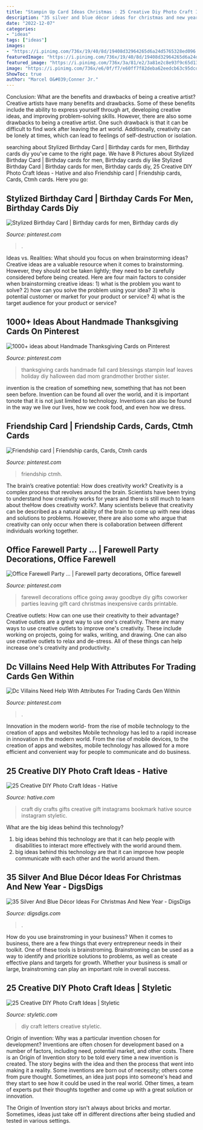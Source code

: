 ```yaml
---
title: "Stampin Up Card Ideas Christmas : 25 Creative Diy Photo Craft Ideas"
description: "35 silver and blue décor ideas for christmas and new year"
date: "2022-12-07"
categories:
- "ideas"
tags: ["ideas"]
images:
- "https://i.pinimg.com/736x/19/40/8d/19408d32964265d6a24d5765328ed096.jpg"
featuredImage: "https://i.pinimg.com/736x/19/40/8d/19408d32964265d6a24d5765328ed096.jpg"
featured_image: "https://i.pinimg.com/736x/3a/81/e2/3a81e2c8e93f9c65d130677c1c6f9cbf--coworker-gifts-leaving-coworker-going-away-party-ideas.jpg"
image: "https://i.pinimg.com/736x/e6/0f/f7/e60ff7f82deba62eedcb63c95dcd6231.jpg"
ShowToc: true
author: "Marcel O&#039;Conner Jr."
---
```



Conclusion: What are the benefits and drawbacks of being a creative artist?
Creative artists have many benefits and drawbacks. Some of these benefits include the ability to express yourself through art, developing creative ideas, and improving problem-solving skills. However, there are also some drawbacks to being a creative artist. One such drawback is that it can be difficult to find work after leaving the art world. Additionally, creativity can be lonely at times, which can lead to feelings of self-destruction or isolation.

	

		
searching about Stylized Birthday Card | Birthday cards for men, Birthday cards diy you've came to the right page. We have 8 Pictures about Stylized Birthday Card | Birthday cards for men, Birthday cards diy like Stylized Birthday Card | Birthday cards for men, Birthday cards diy, 25 Creative DIY Photo Craft Ideas - Hative and also Friendship card | Friendship cards, Cards, Ctmh cards. Here you go:
		
    
## Stylized Birthday Card | Birthday Cards For Men, Birthday Cards Diy

<img loading=lazy src="https://i.pinimg.com/736x/20/8b/7d/208b7d2dfe5f129527dffe4490c850aa.jpg" onerror="this.onerror=null;this.src='https://tse1.mm.bing.net/th?id=OIP.yQRq18WesZJmrBAAtJguigHaIg&amp;pid=15.1';" alt="Stylized Birthday Card | Birthday cards for men, Birthday cards diy">

_Source: pinterest.com_

>. 

	

Ideas vs. Realities: What should you focus on when brainstorming ideas?
Creative ideas are a valuable resource when it comes to brainstorming. However, they should not be taken lightly; they need to be carefully considered before being created. Here are four main factors to consider when brainstorming creative ideas: 1) what is the problem you want to solve? 2) how can you solve the problem using your idea? 3) who is potential customer or market for your product or service? 4) what is the target audience for your product or service?

    
## 1000+ Ideas About Handmade Thanksgiving Cards On Pinterest

<img loading=lazy src="https://i.pinimg.com/736x/e6/0f/f7/e60ff7f82deba62eedcb63c95dcd6231.jpg" onerror="this.onerror=null;this.src='https://tse2.mm.bing.net/th?id=OIP.v3399yodQB7SNINMAQlJrgHaJ3&amp;pid=15.1';" alt="1000+ ideas about Handmade Thanksgiving Cards on Pinterest">

_Source: pinterest.com_

>thanksgiving cards handmade fall card blessings stampin leaf leaves holiday diy halloween dad mom grandmother brother sister. 

	

invention is the creation of something new, something that has not been seen before. Invention can be found all over the world, and it is important tonote that it is not just limited to technology. Inventions can also be found in the way we live our lives, how we cook food, and even how we dress.

    
## Friendship Card | Friendship Cards, Cards, Ctmh Cards

<img loading=lazy src="https://i.pinimg.com/736x/19/40/8d/19408d32964265d6a24d5765328ed096.jpg" onerror="this.onerror=null;this.src='https://tse4.mm.bing.net/th?id=OIP.UavexgAdU20CdvY7H6WuHwHaJ3&amp;pid=15.1';" alt="Friendship card | Friendship cards, Cards, Ctmh cards">

_Source: pinterest.com_

>friendship ctmh. 

	

The brain’s creative potential: How does creativity work?
Creativity is a complex process that revolves around the brain. Scientists have been trying to understand how creativity works for years and there is still much to learn about theHow does creativity work?. Many scientists believe that creativity can be described as a natural ability of the brain to come up with new ideas and solutions to problems. However, there are also some who argue that creativity can only occur when there is collaboration between different individuals working together.

    
## Office Farewell Party … | Farewell Party Decorations, Office Farewell

<img loading=lazy src="https://i.pinimg.com/736x/3a/81/e2/3a81e2c8e93f9c65d130677c1c6f9cbf--coworker-gifts-leaving-coworker-going-away-party-ideas.jpg" onerror="this.onerror=null;this.src='https://tse1.mm.bing.net/th?id=OIP.N1H52V8eJcdEKwYHjS5jTwHaJ3&amp;pid=15.1';" alt="Office Farewell Party … | Farewell party decorations, Office farewell">

_Source: pinterest.com_

>farewell decorations office going away goodbye diy gifts coworker parties leaving gift card christmas inexpensive cards printable. 

	

Creative outlets: How can one use their creativity to their advantage?
Creative outlets are a great way to use one's creativity. There are many ways to use creative outlets to improve one's creativity. These include working on projects, going for walks, writing, and drawing. One can also use creative outlets to relax and de-stress. All of these things can help increase one's creativity and productivity.

    
## Dc Villains Need Help With Attributes For Trading Cards Gen Within

<img loading=lazy src="https://i.pinimg.com/736x/57/9d/17/579d17d35dd4561b5baec28d492b8166.jpg" onerror="this.onerror=null;this.src='https://tse2.mm.bing.net/th?id=OIP.skx3lAGx9nKsJpnqnh3wLQHaMC&amp;pid=15.1';" alt="Dc Villains Need Help With Attributes For Trading Cards Gen Within">

_Source: pinterest.com_

>. 

	

Innovation in the modern world- from the rise of mobile technology to the creation of apps and websites
Mobile technology has led to a rapid increase in innovation in the modern world. From the rise of mobile devices, to the creation of apps and websites, mobile technology has allowed for a more efficient and convenient way for people to communicate and do business.

    
## 25 Creative DIY Photo Craft Ideas - Hative

<img loading=lazy src="https://hative.com/wp-content/uploads/2014/11/diy-photo-craft-ideas/13-diy-photo-craft-ideas.jpg" onerror="this.onerror=null;this.src='https://tse1.mm.bing.net/th?id=OIP.W000cQWLRZE0ReIzl_QTdQHaGc&amp;pid=15.1';" alt="25 Creative DIY Photo Craft Ideas - Hative">

_Source: hative.com_

>craft diy crafts gifts creative gift instagrams bookmark hative source instagram styletic. 

	

What are the big ideas behind this technology?
1. big ideas behind this technology are that it can help people with disabilities to interact more effectively with the world around them.
2. big ideas behind this technology are that it can improve how people communicate with each other and the world around them.

    
## 35 Silver And Blue Décor Ideas For Christmas And New Year - DigsDigs

<img loading=lazy src="https://www.digsdigs.com/photos/charming-silver-and-blue-christmas-decor-ideas-21.jpg" onerror="this.onerror=null;this.src='https://tse4.mm.bing.net/th?id=OIP.JY7ArdZ-b9sH7w1A-n-tygAAAA&amp;pid=15.1';" alt="35 Silver And Blue Décor Ideas For Christmas And New Year - DigsDigs">

_Source: digsdigs.com_

>. 

	

How do you use brainstroming in your business?
When it comes to business, there are a few things that every entrepreneur needs in their toolkit. One of these tools is brainstroming. Brainstroming can be used as a way to identify and prioritize solutions to problems, as well as create effective plans and targets for growth. Whether your business is small or large, brainstroming can play an important role in overall success.

    
## 25 Creative DIY Photo Craft Ideas | Styletic

<img loading=lazy src="https://styletic.com/wp-content/uploads/2014/11/diy-photo-craft-ideas/16-diy-photo-craft-ideas.jpg" onerror="this.onerror=null;this.src='https://tse3.mm.bing.net/th?id=OIP.IXDMYgTFNAs-CFRM31eETwHaJ3&amp;pid=15.1';" alt="25 Creative DIY Photo Craft Ideas | Styletic">

_Source: styletic.com_

>diy craft letters creative styletic. 

	

Origin of invention: Why was a particular invention chosen for development?
Inventions are often chosen for development based on a number of factors, including need, potential market, and other costs. There is an Origin of Invention story to be told every time a new invention is created. The story begins with the idea and then the process that went into making it a reality. 
Some inventions are born out of necessity; others come from pure thought. Sometimes, an idea just pops into someone's head and they start to see how it could be used in the real world. Other times, a team of experts put their thoughts together and come up with a great solution or innovation. 

The Origin of Invention story isn't always about bricks and mortar. Sometimes, ideas just take off in different directions after being studied and tested in various settings.

